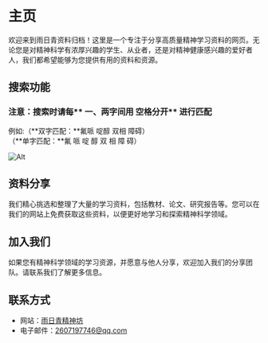 
# 主页
 
欢迎来到雨日青资料归档！这里是一个专注于分享高质量精神学习资料的网页。无论您是对精神科学有浓厚兴趣的学生、从业者，还是对精神健康感兴趣的爱好者人，我们都希望能够为您提供有用的资料和资源。


## 搜索功能 

### **注意：搜索时**请每** 一、两字**间用** 空格分开** 进行匹配 
   
例如:（**双字匹配：**氟哌   啶醇   双相     障碍）  
         （**单字匹配：**氟 哌 啶 醇 双 相 障 碍）  

![Alt](https://www.shsmu.top/wp-content/uploads/2023/06/IMG_2695.jpeg) 

## 资料分享

我们精心挑选和整理了大量的学习资料，包括教材、论文、研究报告等。您可以在我们的网站上免费获取这些资料，以便更好地学习和探索精神科学领域。

## 加入我们

如果您有精神科学领域的学习资源，并愿意与他人分享，欢迎加入我们的分享团队。请联系我们了解更多信息。

## 联系方式

- 网站：<a href="https://www.mypsychiatry.cn/" target="_blank" >雨日青精神坊</a>
- 电子邮件：2607197746@qq.com